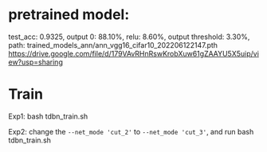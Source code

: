 # pretrained model:
test_acc: 0.9325, output 0: 88.10%, relu: 8.60%, output threshold: 3.30%,
path: trained_models_ann/ann_vgg16_cifar10_202206122147.pth
https://drive.google.com/file/d/179VAvRHnRswKrobXuw61gZAAYU5X5uip/view?usp=sharing

# Train
Exp1: bash tdbn_train.sh

Exp2: change the ``` --net_mode 'cut_2' ``` to ``` --net_mode 'cut_3' ```, and run bash tdbn_train.sh




